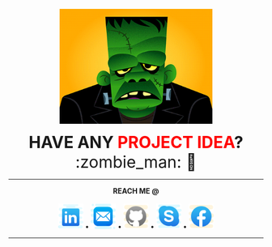 <p align="center">
<img src="assets/frankestien_pre2.gif" alt="frankestien" width="60%">
</p>

<p align="center">
<font size="6"><b> HAVE ANY <span style="color:red">PROJECT IDEA</span>?</b>  :zombie_man: 👋</font>
</p>

---

<p align="center">  
  <b>REACH ME @</b><br><br>
  <a href="https://www.linkedin.com/in/arnab-basak" target="_blank"><img src="assets/icons8-linkedin-64.png" width="50"></a> <b>•</b>
  <a href="mailto:arnabbasak896@gmail.com" target="_blank"><img src="assets/icons8-mail-64.png" width="50"></a> <b>•</b>
  <a href="https://www.github.com/arnabb38" target="_blank"><img src="assets/icons8-github-64.png" width="50"></a>  <b>•</b>  
  <a href="https://join.skype.com/invite/hrjzp1VKrg03" target="_blank"><img src="assets/icons8-skype-64.png" width="50"></a> <b>•</b>
  <a href="https://www.facebook.com/arnab.basak.585" target="_blank"><img src="assets/icons8-facebook-64.png" width="50"></a>
  <br>  
</p>

---

<!-- **arnabb38/arnabb38** is a ✨ _special_ ✨ repository because its `README.md` (this file) appears on your GitHub profile.

Here are some ideas to get you started: -->

<!-- - 🔭 I’m currently working on ...
- 🌱 I’m currently learning ...
- 👯 I’m looking to collaborate on ...
- 🤔 I’m looking for help with ...
- 💬 Ask me about ...
- 📫 How to reach me: ...
- 😄 Pronouns: ...
- ⚡ Fun fact: ... -->
